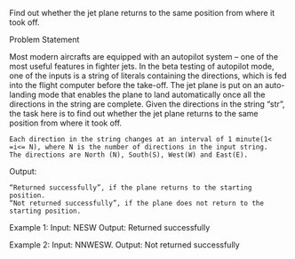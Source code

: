 Find out whether the jet plane returns to the same position from where it took off.

Problem Statement

Most modern aircrafts are equipped with an autopilot system – one of the most useful features in fighter jets. In the beta testing of autopilot mode, one of the inputs is a string of literals containing the directions, which is fed into the flight computer before the take-off. The jet plane is put on an auto-landing mode that enables the plane to land automatically once all the directions in the string are complete. Given the directions in the string “str”, the task here is to find out whether the jet plane returns to the same position from where it took off.

    Each direction in the string changes at an interval of 1 minute(1< =i<= N), where N is the number of directions in the input string.
    The directions are North (N), South(S), West(W) and East(E).

Output:

    “Returned successfully”, if the plane returns to the starting position.
    “Not returned successfully”, if the plane does not return to the starting position.

Example 1: Input: NESW Output: Returned successfully

Example 2: Input:  NNWESW. Output: Not returned successfully
